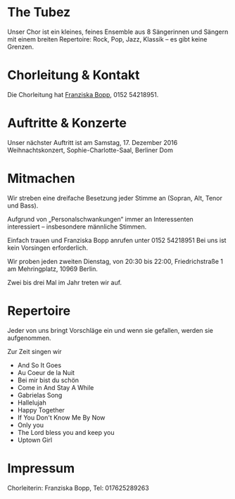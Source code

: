 
# The Tubez

Unser Chor ist ein kleines, feines Ensemble aus 8 Sängerinnen und Sängern mit einem breiten Repertoire: Rock, Pop, Jazz, Klassik – es gibt keine Grenzen.


# Chorleitung & Kontakt

Die Chorleitung hat [Franziska Bopp](http://www.franziskabopp.de), 0152 54218951.



# Auftritte & Konzerte

Unser nächster Auftritt ist am Samstag, 17. Dezember 2016
Weihnachtskonzert, Sophie-Charlotte-Saal, Berliner Dom



# Mitmachen

Wir streben eine dreifache Besetzung jeder Stimme an (Sopran, Alt, Tenor und Bass).

Aufgrund von „Personalschwankungen“ immer an Interessenten interessiert – insbesondere männliche Stimmen.

Einfach trauen und Franziska Bopp anrufen unter 0152 54218951
Bei uns ist kein Vorsingen erforderlich.

Wir proben jeden zweiten Dienstag, von 20:30 bis 22:00, Friedrichstraße 1 am Mehringplatz, 10969 Berlin.

Zwei bis drei Mal im Jahr treten wir auf.


# Repertoire

Jeder von uns bringt Vorschläge ein und wenn sie gefallen, werden sie aufgenommen.

Zur Zeit singen wir
- And So It Goes
- Au Coeur de la Nuit
- Bei mir bist du schön
- Come in And Stay A While
- Gabrielas Song
- Hallelujah
- Happy Together
- If You Don't Know Me By Now
- Only you
- The Lord bless you and keep you
- Uptown Girl


# Impressum

Chorleiterin: Franziska Bopp, Tel: 017625289263

